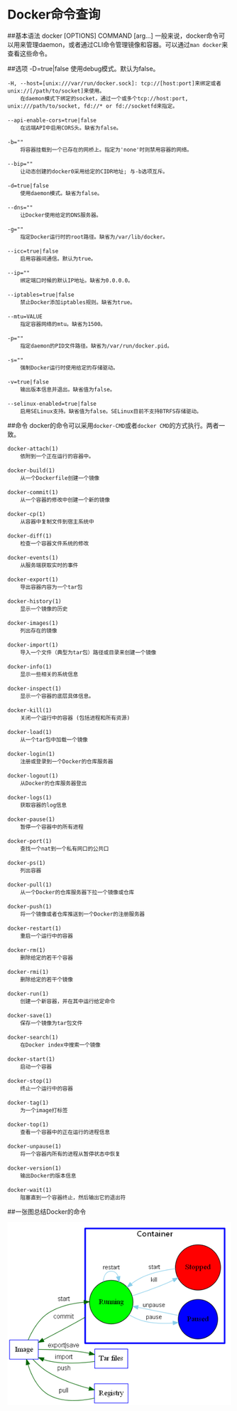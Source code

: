 # Docker命令查询

##基本语法
    docker [OPTIONS] COMMAND [arg...]
一般来说，docker命令可以用来管理daemon，或者通过CLI命令管理镜像和容器。可以通过`man docker`来查看这些命令。


##选项
    -D=true|false
        使用debug模式。默认为false。

    -H, --host=[unix:///var/run/docker.sock]: tcp://[host:port]来绑定或者unix://[/path/to/socket]来使用。
        在daemon模式下绑定的socket，通过一个或多个tcp://host:port, unix:///path/to/socket, fd://* or fd://socketfd来指定。

    --api-enable-cors=true|false
        在远端API中启用CORS头。缺省为false。

    -b=""
        将容器挂载到一个已存在的网桥上。指定为'none'时则禁用容器的网络。

    --bip=""
        让动态创建的docker0采用给定的CIDR地址; 与-b选项互斥。

    -d=true|false
        使用daemon模式。缺省为false。

    --dns=""
        让Docker使用给定的DNS服务器。

    -g=""
        指定Docker运行时的root路径。缺省为/var/lib/docker。

    --icc=true|false
        启用容器间通信。默认为true。

    --ip=""
        绑定端口时候的默认IP地址。缺省为0.0.0.0。

    --iptables=true|false
        禁止Docker添加iptables规则。缺省为true。

    --mtu=VALUE
        指定容器网络的mtu。缺省为1500。

    -p=""
        指定daemon的PID文件路径。缺省为/var/run/docker.pid。

    -s=""
        强制Docker运行时使用给定的存储驱动。

    -v=true|false
        输出版本信息并退出。缺省值为false。

    --selinux-enabled=true|false
        启用SELinux支持。缺省值为false。SELinux目前不支持BTRFS存储驱动。


##命令
docker的命令可以采用`docker-CMD`或者`docker CMD`的方式执行。两者一致。

    docker-attach(1)
        依附到一个正在运行的容器中。

    docker-build(1)
        从一个Dockerfile创建一个镜像

    docker-commit(1)
        从一个容器的修改中创建一个新的镜像

    docker-cp(1)
        从容器中复制文件到宿主系统中

    docker-diff(1)
        检查一个容器文件系统的修改

    docker-events(1)
        从服务端获取实时的事件

    docker-export(1)
        导出容器内容为一个tar包

    docker-history(1)
        显示一个镜像的历史

    docker-images(1)
        列出存在的镜像

    docker-import(1)
        导入一个文件（典型为tar包）路径或目录来创建一个镜像

    docker-info(1)
        显示一些相关的系统信息

    docker-inspect(1)
        显示一个容器的底层具体信息。

    docker-kill(1)
        关闭一个运行中的容器 (包括进程和所有资源)

    docker-load(1)
        从一个tar包中加载一个镜像

    docker-login(1)
        注册或登录到一个Docker的仓库服务器

    docker-logout(1)
        从Docker的仓库服务器登出

    docker-logs(1)
        获取容器的log信息

    docker-pause(1)
        暂停一个容器中的所有进程

    docker-port(1)
        查找一个nat到一个私有网口的公共口

    docker-ps(1)
        列出容器

    docker-pull(1)
        从一个Docker的仓库服务器下拉一个镜像或仓库

    docker-push(1)
        将一个镜像或者仓库推送到一个Docker的注册服务器

    docker-restart(1)
        重启一个运行中的容器

    docker-rm(1)
        删除给定的若干个容器

    docker-rmi(1)
        删除给定的若干个镜像

    docker-run(1)
        创建一个新容器，并在其中运行给定命令

    docker-save(1)
        保存一个镜像为tar包文件

    docker-search(1)
        在Docker index中搜索一个镜像

    docker-start(1)
        启动一个容器

    docker-stop(1)
        终止一个运行中的容器

    docker-tag(1)
        为一个image打标签

    docker-top(1)
        查看一个容器中的正在运行的进程信息

    docker-unpause(1)
        将一个容器内所有的进程从暂停状态中恢复

    docker-version(1)
        输出Docker的版本信息

    docker-wait(1)
        阻塞直到一个容器终止，然后输出它的退出符

##一张图总结Docker的命令

![命令周期](../_images/cmd_logic.png)
